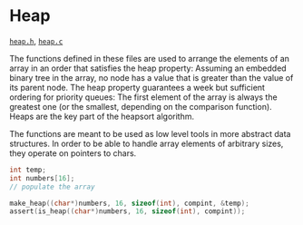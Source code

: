 # Heap

[`heap.h`](./../src/heap.h), [`heap.c`](./../src/heap.c)

The functions defined in these files are used to arrange the elements of an array in an order that satisfies the heap property: Assuming an embedded binary tree in the array, no node has a value that is greater than the value of its parent node. The heap property guarantees a week but sufficient ordering for priority queues: The first element of the array is always the greatest one (or the smallest, depending on the comparison function). Heaps are the key part of the heapsort algorithm.

The functions are meant to be used as low level tools in more abstract data structures. In order to be able to handle array elements of arbitrary sizes, they operate on pointers to chars.

```C
int temp;
int numbers[16];
// populate the array

make_heap((char*)numbers, 16, sizeof(int), compint, &temp);
assert(is_heap((char*)numbers, 16, sizeof(int), compint));
```
